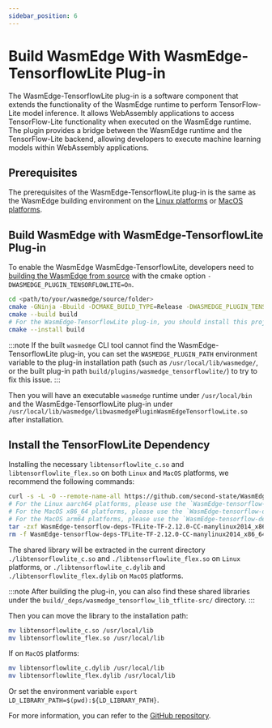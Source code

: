 ```yaml
---
sidebar_position: 6
---
```


# Build WasmEdge With WasmEdge-TensorflowLite Plug-in

The WasmEdge-TensorflowLite plug-in is a software component that extends the functionality of the WasmEdge runtime to perform TensorFlow-Lite model inference. It allows WebAssembly applications to access TensorFlow-Lite functionality when executed on the WasmEdge runtime. The plugin provides a bridge between the WasmEdge runtime and the TensorFlow-Lite backend, allowing developers to execute machine learning models within WebAssembly applications.

## Prerequisites

The prerequisites of the WasmEdge-TensorflowLite plug-in is the same as the WasmEdge building environment on the [Linux platforms](../os/linux.md) or [MacOS platforms](../os/macos.md).

## Build WasmEdge with WasmEdge-TensorflowLite Plug-in

To enable the WasmEdge WasmEdge-TensorflowLite, developers need to [building the WasmEdge from source](../build_from_src.md) with the cmake option `-DWASMEDGE_PLUGIN_TENSORFLOWLITE=On`.

```bash
cd <path/to/your/wasmedge/source/folder>
cmake -GNinja -Bbuild -DCMAKE_BUILD_TYPE=Release -DWASMEDGE_PLUGIN_TENSORFLOWLITE=On
cmake --build build
# For the WasmEdge-TensorflowLite plug-in, you should install this project.
cmake --install build
```

<!-- prettier-ignore -->
:::note
If the built `wasmedge` CLI tool cannot find the WasmEdge-TensorflowLite plug-in, you can set the `WASMEDGE_PLUGIN_PATH` environment variable to the plug-in installation path (such as `/usr/local/lib/wasmedge/`, or the built plug-in path `build/plugins/wasmedge_tensorflowlite/`) to try to fix this issue.
:::

Then you will have an executable `wasmedge` runtime under `/usr/local/bin` and the WasmEdge-TensorflowLite plug-in under `/usr/local/lib/wasmedge/libwasmedgePluginWasmEdgeTensorflowLite.so` after installation.

## Install the TensorFlowLite Dependency

Installing the necessary `libtensorflowlite_c.so` and `libtensorflowlite_flex.so` on both `Linux` and `MacOS` platforms, we recommend the following commands:

```bash
curl -s -L -O --remote-name-all https://github.com/second-state/WasmEdge-tensorflow-deps/releases/download/TF-2.12.0-CC/WasmEdge-tensorflow-deps-TFLite-TF-2.12.0-CC-manylinux2014_x86_64.tar.gz
# For the Linux aarch64 platforms, please use the `WasmEdge-tensorflow-deps-TFLite-TF-2.12.0-CC-manylinux2014_aarch64.tar.gz`.
# For the MacOS x86_64 platforms, please use the `WasmEdge-tensorflow-deps-TFLite-TF-2.12.0-CC-darwin_x86_64.tar.gz`.
# For the MacOS arm64 platforms, please use the `WasmEdge-tensorflow-deps-TFLite-TF-2.12.0-CC-darwin_arm64.tar.gz`.
tar -zxf WasmEdge-tensorflow-deps-TFLite-TF-2.12.0-CC-manylinux2014_x86_64.tar.gz
rm -f WasmEdge-tensorflow-deps-TFLite-TF-2.12.0-CC-manylinux2014_x86_64.tar.gz
```

The shared library will be extracted in the current directory `./libtensorflowlite_c.so` and `./libtensorflowlite_flex.so` on `Linux` platforms, or `./libtensorflowlite_c.dylib` and `./libtensorflowlite_flex.dylib` on `MacOS` platforms.

<!-- prettier-ignore -->
:::note
After building the plug-in, you can also find these shared libraries under the `build/_deps/wasmedge_tensorflow_lib_tflite-src/` directory.
:::

Then you can move the library to the installation path:

```bash
mv libtensorflowlite_c.so /usr/local/lib
mv libtensorflowlite_flex.so /usr/local/lib
```

If on `MacOS` platforms:

```bash
mv libtensorflowlite_c.dylib /usr/local/lib
mv libtensorflowlite_flex.dylib /usr/local/lib
```

Or set the environment variable `export LD_LIBRARY_PATH=$(pwd):${LD_LIBRARY_PATH}`.

For more information, you can refer to the [GitHub repository](https://github.com/WasmEdge/WasmEdge/tree/master/plugins/wasmedge_tensorflowlite).
